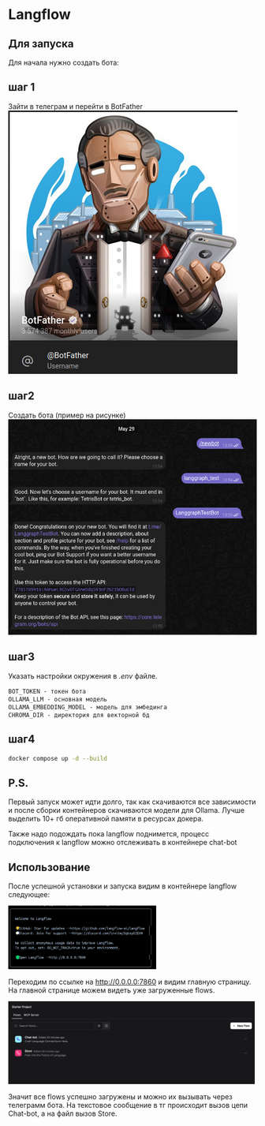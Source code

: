 # Langflow

## Для запуска

Для начала нужно создать ботa:  
## шаг 1
Зайти в телеграм и перейти в BotFather  
![botfather](images/botfather.png)
## шаг2
Создать бота (пример на рисунке)  
![creation](images/creation.png)
## шаг3
Указать настройки окружения в *.env* файле.
```
BOT_TOKEN - токен бота
OLLAMA_LLM - основная модель
OLLAMA_EMBEDDING_MODEL - модель для эмбединга
CHROMA_DIR - директория для векторной бд
```
## шаг4
```bash
docker compose up -d --build
```

## P.S.
Первый запуск может идти долго, так как скачиваются все зависимости и после 
сборки контейнеров скачиваются модели для Ollama. 
Лучше выделить 10+ гб оперативной памяти в ресурсах докера. 

Также надо подождать пока langflow поднимется, процесс подключения к langflow можно отслеживать в контейнере chat-bot


## Использование
После успешной установки и запуска видим в контейнере langflow следующее:

<img src="images/img.png" alt="drawing" width="300"/>

Переходим по ссылке на http://0.0.0.0:7860 и видим главную страницу.
На главной странице можем видеть уже загруженные flows.

<img src="images/img_1.png" alt="drawing" width="500"/>

Значит все flows успешно загружены и можно их вызывать через телеграмм бота.
На текстовое сообщение в тг происходит вызов цепи Chat-bot, а на файл вызов Store.

